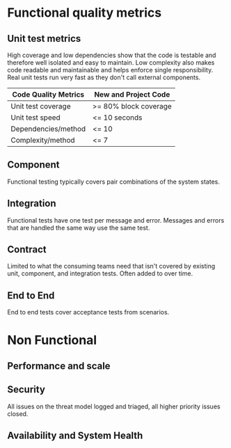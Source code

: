# Functional quality metrics

## Unit test metrics
High coverage and low dependencies show that the code is testable and therefore well isolated and easy to maintain. Low complexity also makes code readable and maintainable and helps enforce single responsibility. Real unit tests run very fast as they don't call external components.

Code Quality Metrics | New and Project Code 
--------- | --------- 
Unit test coverage | >= 80% block coverage 
Unit test speed | <= 10 seconds 
Dependencies/method | <= 10 
Complexity/method | <= 7 

## Component
Functional testing typically covers pair combinations of the system states.

## Integration
Functional tests have one test per message and error. Messages and errors that are handled the same way use the same test.

## Contract
Limited to what the consuming teams need that isn't covered by existing unit, component, and integration tests. Often added to over time.

## End to End
End to end tests cover acceptance tests from scenarios.

# Non Functional

## Performance and scale

## Security
All issues on the threat model logged and triaged, all higher priority issues closed.

## Availability and System Health
